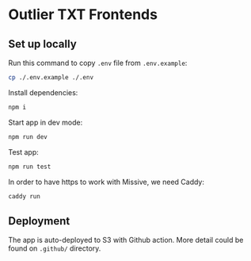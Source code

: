 # Outlier TXT Frontends

## Set up locally

Run this command to copy `.env` file from `.env.example`:
```sh
cp ./.env.example ./.env
```

Install dependencies:
```sh
npm i
```

Start app in dev mode:
```sh
npm run dev
```

Test app:
```sh
npm run test
```

In order to have https to work with Missive, we need Caddy:
```sh
caddy run
```

## Deployment
The app is auto-deployed to S3 with Github action. More detail could be found on `.github/` directory.
